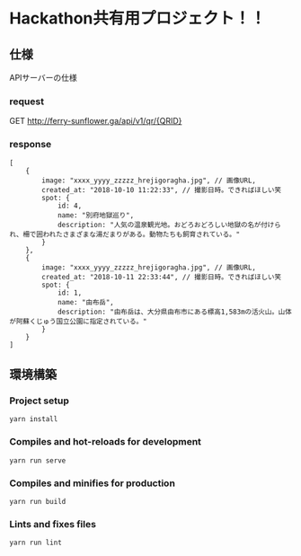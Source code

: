# Hackathon共有用プロジェクト！！

## 仕様

APIサーバーの仕様

### request

GET http://ferry-sunflower.ga/api/v1/qr/{QRID}

### response

```
[
    {
        image: "xxxx_yyyy_zzzzz_hrejigoragha.jpg", // 画像URL,
        created_at: "2018-10-10 11:22:33", // 撮影日時。できればほしい笑
        spot: {
            id: 4,
            name: "別府地獄巡り",
            description: "人気の温泉観光地。おどろおどろしい地獄の名が付けられ、柵で囲われたさまざまな湯だまりがある。動物たちも飼育されている。"
        }
    },
    {
        image: "xxxx_yyyy_zzzzz_hrejigoragha.jpg", // 画像URL,
        created_at: "2018-10-11 22:33:44", // 撮影日時。できればほしい笑
        spot: {
            id: 1,
            name: "由布岳",
            description: "由布岳は、大分県由布市にある標高1,583mの活火山。山体が阿蘇くじゅう国立公園に指定されている。"
        }
    }   
]

```

## 環境構築

### Project setup
```
yarn install
```

### Compiles and hot-reloads for development
```
yarn run serve
```

### Compiles and minifies for production
```
yarn run build
```

### Lints and fixes files
```
yarn run lint
```
